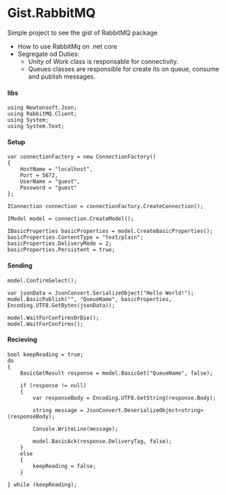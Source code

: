 # Gist.RabbitMQ
Simple project to see the gist of RabbitMQ package

* How to use RabbitMq on .net core
* Segregate od Duties:
    * Unity of Work class is responsable for connectivity.
    * Queues classes are responsible for create its on queue, consume and publish messages.

#### libs
```
using Newtonsoft.Json;
using RabbitMQ.Client;
using System;
using System.Text;
```

#### Setup
```
var connectionFactory = new ConnectionFactory()
{
    HostName = "localhost",
    Port = 5672,
    UserName = "guest",
    Password = "guest"
};

IConnection connection = connectionFactory.CreateConnection();

IModel model = connection.CreateModel();

IBasicProperties basicProperties = model.CreateBasicProperties();
basicProperties.ContentType = "text/plain";
basicProperties.DeliveryMode = 2;
basicProperties.Persistent = true;
```

#### Sending
```
model.ConfirmSelect();

var jsonData = JsonConvert.SerializeObject("Hello World!");
model.BasicPublish("", "QueueName", basicProperties, Encoding.UTF8.GetBytes(jsonData));

model.WaitForConfirmsOrDie();
model.WaitForConfirms();
```

#### Recieving
```
bool keepReading = true;
do
{
    BasicGetResult response = model.BasicGet("QueueName", false);

    if (response != null)
    {
        var responseBody = Encoding.UTF8.GetString(response.Body);

        string message = JsonConvert.DeserializeObject<string>(responseBody);

        Console.WriteLine(message);

        model.BasicAck(response.DeliveryTag, false);
    }
    else
    {
        keepReading = false;
    }

} while (keepReading);
```
